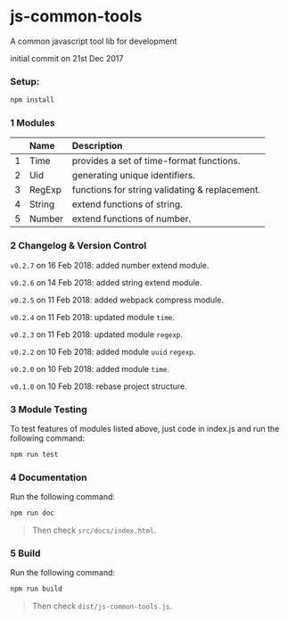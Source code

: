 # js-common-tools

A common javascript tool lib for development

initial commit on 21st Dec 2017

### Setup: 
 ```bash
npm install
 ```


### 1 Modules

| |Name|Description|
|---:|:---|:---|
|1|Time|provides a set of time-format functions.|
|2|Uid|generating unique identifiers.|
|3|RegExp|functions for string validating & replacement.|
|4|String|extend functions of string.|
|5|Number|extend functions of number.|


### 2 Changelog & Version Control

`v0.2.7` on 16 Feb 2018: added number extend module. 

`v0.2.6` on 14 Feb 2018: added string extend module. 

`v0.2.5` on 11 Feb 2018: added webpack compress module. 

`v0.2.4` on 11 Feb 2018: updated module `time`. 

`v0.2.3` on 11 Feb 2018: updated module `regexp`. 

`v0.2.2` on 10 Feb 2018: added module `uuid` `regexp`. 
 
`v0.2.0` on 10 Feb 2018: added module `time`.  

`v0.1.0` on 10 Feb 2018: rebase project structure.

### 3 Module Testing

To test features of modules listed above, just code in index.js and run the following command: 

```bash
npm run test
```

### 4 Documentation

Run the following command: 

```bash
npm run doc
```

>  Then check `src/docs/index.html`.

### 5 Build

Run the following command: 

```bash
npm run build
```

> Then check `dist/js-common-tools.js`.
